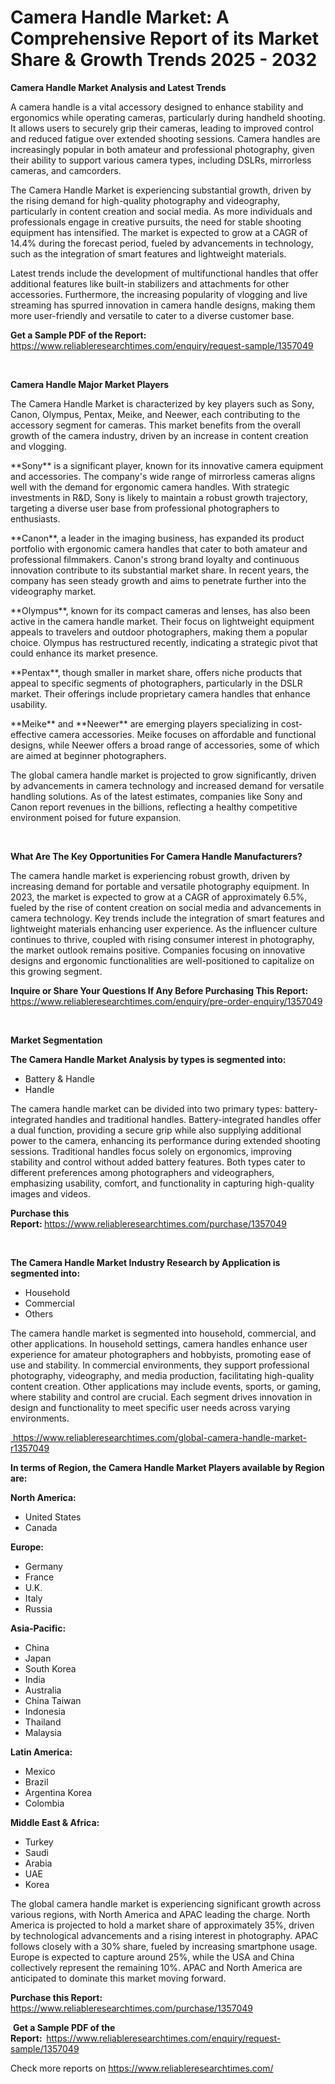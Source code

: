 <p><h1>Camera Handle Market: A Comprehensive Report of its Market Share & Growth Trends 2025 - 2032</h1></p><p><strong>Camera Handle Market Analysis and Latest Trends</strong></p>
<p><p>A camera handle is a vital accessory designed to enhance stability and ergonomics while operating cameras, particularly during handheld shooting. It allows users to securely grip their cameras, leading to improved control and reduced fatigue over extended shooting sessions. Camera handles are increasingly popular in both amateur and professional photography, given their ability to support various camera types, including DSLRs, mirrorless cameras, and camcorders.</p><p>The Camera Handle Market is experiencing substantial growth, driven by the rising demand for high-quality photography and videography, particularly in content creation and social media. As more individuals and professionals engage in creative pursuits, the need for stable shooting equipment has intensified. The market is expected to grow at a CAGR of 14.4% during the forecast period, fueled by advancements in technology, such as the integration of smart features and lightweight materials.</p><p>Latest trends include the development of multifunctional handles that offer additional features like built-in stabilizers and attachments for other accessories. Furthermore, the increasing popularity of vlogging and live streaming has spurred innovation in camera handle designs, making them more user-friendly and versatile to cater to a diverse customer base.</p></p>
<p><strong>Get a Sample PDF of the Report:&nbsp;</strong> <a href="https://www.reliableresearchtimes.com/enquiry/request-sample/1357049?utm_campaign=2740&utm_medium=2&utm_source=Github&utm_content=ia&utm_term=06042025&utm_id=camera-handle">https://www.reliableresearchtimes.com/enquiry/request-sample/1357049</a></p>
<p>&nbsp;</p>
<p><strong>Camera Handle Major Market Players</strong></p>
<p><p>The Camera Handle Market is characterized by key players such as Sony, Canon, Olympus, Pentax, Meike, and Neewer, each contributing to the accessory segment for cameras. This market benefits from the overall growth of the camera industry, driven by an increase in content creation and vlogging.</p><p>**Sony** is a significant player, known for its innovative camera equipment and accessories. The company's wide range of mirrorless cameras aligns well with the demand for ergonomic camera handles. With strategic investments in R&D, Sony is likely to maintain a robust growth trajectory, targeting a diverse user base from professional photographers to enthusiasts.</p><p>**Canon**, a leader in the imaging business, has expanded its product portfolio with ergonomic camera handles that cater to both amateur and professional filmmakers. Canon's strong brand loyalty and continuous innovation contribute to its substantial market share. In recent years, the company has seen steady growth and aims to penetrate further into the videography market.</p><p>**Olympus**, known for its compact cameras and lenses, has also been active in the camera handle market. Their focus on lightweight equipment appeals to travelers and outdoor photographers, making them a popular choice. Olympus has restructured recently, indicating a strategic pivot that could enhance its market presence.</p><p>**Pentax**, though smaller in market share, offers niche products that appeal to specific segments of photographers, particularly in the DSLR market. Their offerings include proprietary camera handles that enhance usability.</p><p>**Meike** and **Neewer** are emerging players specializing in cost-effective camera accessories. Meike focuses on affordable and functional designs, while Neewer offers a broad range of accessories, some of which are aimed at beginner photographers.</p><p>The global camera handle market is projected to grow significantly, driven by advancements in camera technology and increased demand for versatile handling solutions. As of the latest estimates, companies like Sony and Canon report revenues in the billions, reflecting a healthy competitive environment poised for future expansion.</p></p>
<p>&nbsp;</p>
<p><strong>What Are The Key Opportunities For Camera Handle Manufacturers?</strong></p>
<p><p>The camera handle market is experiencing robust growth, driven by increasing demand for portable and versatile photography equipment. In 2023, the market is expected to grow at a CAGR of approximately 6.5%, fueled by the rise of content creation on social media and advancements in camera technology. Key trends include the integration of smart features and lightweight materials enhancing user experience. As the influencer culture continues to thrive, coupled with rising consumer interest in photography, the market outlook remains positive. Companies focusing on innovative designs and ergonomic functionalities are well-positioned to capitalize on this growing segment.</p></p>
<p><strong>Inquire or Share Your Questions If Any Before Purchasing This Report:</strong> <a href="https://www.reliableresearchtimes.com/enquiry/pre-order-enquiry/1357049?utm_campaign=2740&utm_medium=2&utm_source=Github&utm_content=ia&utm_term=06042025&utm_id=camera-handle">https://www.reliableresearchtimes.com/enquiry/pre-order-enquiry/1357049</a></p>
<p>&nbsp;</p>
<p><strong>Market Segmentation</strong></p>
<p><strong>The Camera Handle Market Analysis by types is segmented into:</strong></p>
<p><ul><li>Battery & Handle</li><li>Handle</li></ul></p>
<p><p>The camera handle market can be divided into two primary types: battery-integrated handles and traditional handles. Battery-integrated handles offer a dual function, providing a secure grip while also supplying additional power to the camera, enhancing its performance during extended shooting sessions. Traditional handles focus solely on ergonomics, improving stability and control without added battery features. Both types cater to different preferences among photographers and videographers, emphasizing usability, comfort, and functionality in capturing high-quality images and videos.</p></p>
<p><strong>Purchase this Report:&nbsp;</strong><a href="https://www.reliableresearchtimes.com/purchase/1357049?utm_campaign=2740&utm_medium=2&utm_source=Github&utm_content=ia&utm_term=06042025&utm_id=camera-handle">https://www.reliableresearchtimes.com/purchase/1357049</a></p>
<p>&nbsp;</p>
<p><strong>The Camera Handle Market Industry Research by Application is segmented into:</strong></p>
<p><ul><li>Household</li><li>Commercial</li><li>Others</li></ul></p>
<p><p>The camera handle market is segmented into household, commercial, and other applications. In household settings, camera handles enhance user experience for amateur photographers and hobbyists, promoting ease of use and stability. In commercial environments, they support professional photography, videography, and media production, facilitating high-quality content creation. Other applications may include events, sports, or gaming, where stability and control are crucial. Each segment drives innovation in design and functionality to meet specific user needs across varying environments.</p></p>
<p><a href="https://www.reliableresearchtimes.com/global-camera-handle-market-r1357049?utm_campaign=2740&utm_medium=2&utm_source=Github&utm_content=ia&utm_term=06042025&utm_id=camera-handle">&nbsp;https://www.reliableresearchtimes.com/global-camera-handle-market-r1357049</a></p>
<p><strong>In terms of Region, the Camera Handle Market Players available by Region are:</strong></p>
<p>
    <p> <strong> North America: </strong>
        <ul>
            <li>United States</li>
            <li>Canada</li>
        </ul>
        </p> 
    <p> <strong> Europe: </strong>
        <ul>
            <li>Germany</li>
            <li>France</li>
            <li>U.K.</li>
            <li>Italy</li>
            <li>Russia</li>
        </ul>
        </p> 
    <p> <strong> Asia-Pacific: </strong>
        <ul>
            <li>China</li>
            <li>Japan</li>
            <li>South Korea</li>
            <li>India</li>
            <li>Australia</li>
            <li>China Taiwan</li>
            <li>Indonesia</li>
            <li>Thailand</li>
            <li>Malaysia</li>
        </ul>
        </p> 
    <p> <strong> Latin America: </strong>
        <ul>
            <li>Mexico</li>
            <li>Brazil</li>
            <li>Argentina Korea</li>
            <li>Colombia</li>
        </ul>
        </p> 
    <p> <strong> Middle East & Africa: </strong>
        <ul>
            <li>Turkey</li>
            <li>Saudi</li>
            <li>Arabia</li>
            <li>UAE</li>
            <li>Korea</li>
        </ul>
    </p>
    </p>
<p><p>The global camera handle market is experiencing significant growth across various regions, with North America and APAC leading the charge. North America is projected to hold a market share of approximately 35%, driven by technological advancements and a rising interest in photography. APAC follows closely with a 30% share, fueled by increasing smartphone usage. Europe is expected to capture around 25%, while the USA and China collectively represent the remaining 10%. APAC and North America are anticipated to dominate this market moving forward.</p></p>
<p><strong>Purchase this Report: </strong><a href="https://www.reliableresearchtimes.com/purchase/1357049?utm_campaign=2740&utm_medium=2&utm_source=Github&utm_content=ia&utm_term=06042025&utm_id=camera-handle">https://www.reliableresearchtimes.com/purchase/1357049</a></p>
<p>&nbsp;<strong>Get a Sample PDF of the Report:&nbsp;&nbsp;</strong><a href="https://www.reliableresearchtimes.com/enquiry/request-sample/1357049?utm_campaign=2740&utm_medium=2&utm_source=Github&utm_content=ia&utm_term=06042025&utm_id=camera-handle">https://www.reliableresearchtimes.com/enquiry/request-sample/1357049</a></p>
<p><strong></strong></p>
<p>Check more reports on <a href="https://www.reliableresearchtimes.com/?utm_campaign=2740&utm_medium=2&utm_source=Github&utm_content=ia&utm_term=06042025&utm_id=camera-handle">https://www.reliableresearchtimes.com/</a></p>